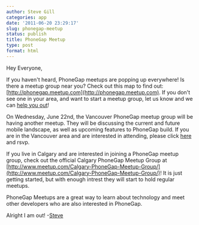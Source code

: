 ```yaml
---
author: Steve Gill
categories: app
date: '2011-06-20 23:29:17'
slug: phonegap-meetup
status: publish
title: PhoneGap Meetup
type: post
format: html
---
```


Hey Everyone,

If you haven't heard, PhoneGap meetups are popping up everywhere! Is there a meetup group near you? Check out this map to find out: [http://phonegap.meetup.com](http://phonegap.meetup.com). If you don't see one in your area, and want to start a meetup group, let us know and we can [help you out](http://www.phonegap.com/2011/03/18/want-to-start-a-phonegap-meetup-we-can-help/)!

On Wednesday, June 22nd, the Vancouver PhoneGap meetup group will be having another meetup. They will be discussing the current and future mobile landscape, as well as upcoming features to PhoneGap build. If you are in the Vancouver area and are interested in attending, please click [here](http://www.meetup.com/Vancouver-PhoneGap-Meetup/events/21338671/) and rsvp.

If you live in Calgary and are interested in joining a PhoneGap meetup group, check out the official Calgary PhoneGap Meetup Group at [http://www.meetup.com/Calgary-PhoneGap-Meetup-Group/](http://www.meetup.com/Calgary-PhoneGap-Meetup-Group/)! It is just getting started, but with enough intrest they will start to hold regular meetups.

PhoneGap Meetups are a great way to learn about technology and meet other developers who are also interested in PhoneGap.

Alright I am out! -[Steve](http://twitter.com/stevesgill)
